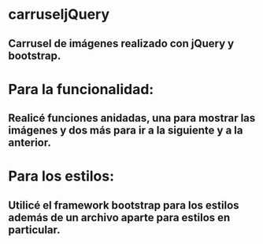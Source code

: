 # carruseljQuery

## Carrusel de imágenes realizado con jQuery y bootstrap.

# Para la funcionalidad:

## Realicé funciones anidadas, una para mostrar las imágenes y dos más para ir a la siguiente y a la anterior.

# Para los estilos:

## Utilicé el framework bootstrap para los estilos además de un archivo aparte para estilos en particular.



